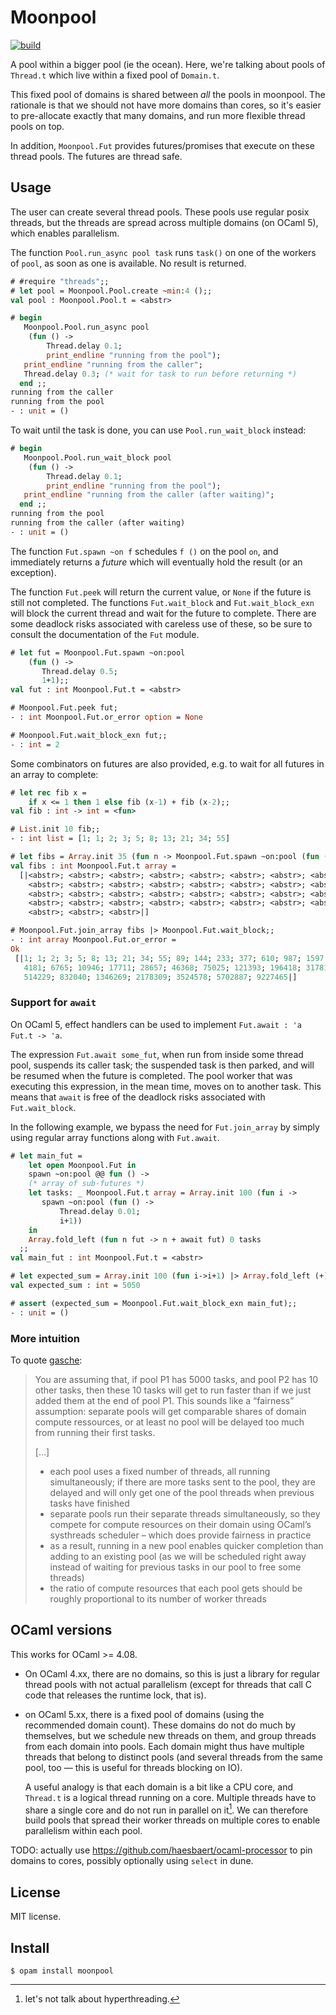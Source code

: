 # Moonpool

[![build](https://github.com/c-cube/moonpool/actions/workflows/main.yml/badge.svg)](https://github.com/c-cube/moonpool/actions/workflows/main.yml)

A pool within a bigger pool (ie the ocean). Here, we're talking about
pools of `Thread.t` which live within a fixed pool of `Domain.t`.

This fixed pool of domains is shared between *all* the pools in moonpool.
The rationale is that we should not have more domains than cores, so
it's easier to pre-allocate exactly that many domains, and run more flexible
thread pools on top.

In addition, `Moonpool.Fut` provides futures/promises that execute
on these thread pools. The futures are thread safe.

## Usage

The user can create several thread pools. These pools use regular posix threads,
but the threads are spread across multiple domains (on OCaml 5), which enables
parallelism.

The function `Pool.run_async pool task` runs `task()` on one of the workers
of `pool`, as soon as one is available. No result is returned.

```ocaml
# #require "threads";;
# let pool = Moonpool.Pool.create ~min:4 ();;
val pool : Moonpool.Pool.t = <abstr>

# begin
   Moonpool.Pool.run_async pool
    (fun () ->
        Thread.delay 0.1;
        print_endline "running from the pool");
   print_endline "running from the caller";
   Thread.delay 0.3; (* wait for task to run before returning *)
  end ;;
running from the caller
running from the pool
- : unit = ()
```

To wait until the task is done, you can use `Pool.run_wait_block` instead:

```ocaml
# begin
   Moonpool.Pool.run_wait_block pool
    (fun () ->
        Thread.delay 0.1;
        print_endline "running from the pool");
   print_endline "running from the caller (after waiting)";
  end ;;
running from the pool
running from the caller (after waiting)
- : unit = ()
```

The function `Fut.spawn ~on f` schedules `f ()` on the pool `on`, and immediately
returns a _future_ which will eventually hold the result (or an exception).

The function `Fut.peek` will return the current value, or `None` if the future is
still not completed.
The functions `Fut.wait_block` and `Fut.wait_block_exn` will
block the current thread and wait for the future to complete.
There are some deadlock risks associated with careless use of these, so
be sure to consult the documentation of the `Fut` module.

```ocaml
# let fut = Moonpool.Fut.spawn ~on:pool
    (fun () ->
       Thread.delay 0.5;
       1+1);;
val fut : int Moonpool.Fut.t = <abstr>

# Moonpool.Fut.peek fut;
- : int Moonpool.Fut.or_error option = None

# Moonpool.Fut.wait_block_exn fut;;
- : int = 2
```

Some combinators on futures are also provided, e.g. to wait for all futures in
an array to complete:

```ocaml
# let rec fib x =
    if x <= 1 then 1 else fib (x-1) + fib (x-2);;
val fib : int -> int = <fun>

# List.init 10 fib;;
- : int list = [1; 1; 2; 3; 5; 8; 13; 21; 34; 55]

# let fibs = Array.init 35 (fun n -> Moonpool.Fut.spawn ~on:pool (fun () -> fib n));;
val fibs : int Moonpool.Fut.t array =
  [|<abstr>; <abstr>; <abstr>; <abstr>; <abstr>; <abstr>; <abstr>; <abstr>;
    <abstr>; <abstr>; <abstr>; <abstr>; <abstr>; <abstr>; <abstr>; <abstr>;
    <abstr>; <abstr>; <abstr>; <abstr>; <abstr>; <abstr>; <abstr>; <abstr>;
    <abstr>; <abstr>; <abstr>; <abstr>; <abstr>; <abstr>; <abstr>; <abstr>;
    <abstr>; <abstr>; <abstr>|]

# Moonpool.Fut.join_array fibs |> Moonpool.Fut.wait_block;;
- : int array Moonpool.Fut.or_error =
Ok
 [|1; 1; 2; 3; 5; 8; 13; 21; 34; 55; 89; 144; 233; 377; 610; 987; 1597; 2584;
   4181; 6765; 10946; 17711; 28657; 46368; 75025; 121393; 196418; 317811;
   514229; 832040; 1346269; 2178309; 3524578; 5702887; 9227465|]
```

### Support for `await`

On OCaml 5, effect handlers can be used to implement `Fut.await : 'a Fut.t -> 'a`.

The expression `Fut.await some_fut`, when run from inside some thread pool,
suspends its caller task; the suspended task is then parked, and will
be resumed when the future is completed.
The pool worker that was executing this expression, in the mean time, moves
on to another task.
This means that `await` is free of the deadlock risks associated with
`Fut.wait_block`.

In the following example, we bypass the need for `Fut.join_array` by simply
using regular array functions along with `Fut.await`.

```ocaml
# let main_fut =
    let open Moonpool.Fut in
    spawn ~on:pool @@ fun () ->
    (* array of sub-futures *)
    let tasks: _ Moonpool.Fut.t array = Array.init 100 (fun i ->
       spawn ~on:pool (fun () ->
           Thread.delay 0.01;
           i+1))
    in
    Array.fold_left (fun n fut -> n + await fut) 0 tasks
  ;;
val main_fut : int Moonpool.Fut.t = <abstr>

# let expected_sum = Array.init 100 (fun i->i+1) |> Array.fold_left (+) 0;;
val expected_sum : int = 5050

# assert (expected_sum = Moonpool.Fut.wait_block_exn main_fut);;
- : unit = ()
```

### More intuition

To quote [gasche](https://discuss.ocaml.org/t/ann-moonpool-0-1/12387/15):

<blockquote>
You are assuming that, if pool P1 has 5000 tasks, and pool P2 has 10 other tasks, then these 10 tasks will get to run faster than if we just added them at the end of pool P1. This sounds like a “fairness” assumption: separate pools will get comparable shares of domain compute ressources, or at least no pool will be delayed too much from running their first tasks.

[…]

- each pool uses a fixed number of threads, all running simultaneously; if there are more tasks sent to the pool, they are delayed and will only get one of the pool threads when previous tasks have finished
- separate pools run their separate threads simultaneously, so they compete for compute resources on their domain using OCaml’s systhreads scheduler – which does provide fairness in practice
- as a result, running in a new pool enables quicker completion than adding to an existing pool (as we will be scheduled right away instead of waiting for previous tasks in our pool to free some threads)
- the ratio of compute resources that each pool gets should be roughly proportional to its number of worker threads
</blockquote>

## OCaml versions

This works for OCaml >= 4.08.
- On OCaml 4.xx, there are no domains, so this is just a library for regular thread pools
    with not actual parallelism (except for threads that call C code that releases the runtime lock, that is).
- on OCaml 5.xx, there is a fixed pool of domains (using the recommended domain count).
    These domains do not do much by themselves, but we schedule new threads on them, and group
    threads from each domain into pools.
    Each domain might thus have multiple threads that belong to distinct pools (and several threads from
    the same pool, too — this is useful for threads blocking on IO).

    A useful analogy is that each domain is a bit like a CPU core, and `Thread.t` is a logical thread running on a core.
    Multiple threads have to share a single core and do not run in parallel on it[^1].
    We can therefore build pools that spread their worker threads on multiple cores to enable parallelism within each pool.

TODO: actually use https://github.com/haesbaert/ocaml-processor to pin domains to cores,
possibly optionally using `select` in dune.

## License

MIT license.

## Install

```sh, skip
$ opam install moonpool
```

[^1]: let's not talk about hyperthreading.
